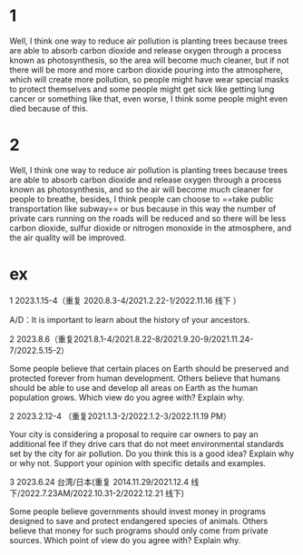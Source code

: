 # 1
Well, I think one way to reduce air pollution is planting trees because trees are able to absorb carbon dioxide and release oxygen through a process known as photosynthesis, so the area will become much cleaner, but if not there will be more and more carbon dioxide pouring into the atmosphere, which will create more pollution, so people might have wear special masks to protect themselves and some people might get sick like getting lung cancer or something like that, even worse, I think some people might even died because of this. 


# 2
Well, I think one way to reduce air pollution is planting trees because trees are able to absorb carbon dioxide and release oxygen through a process known as photosynthesis, and so the air will become much cleaner for people to breathe, besides, I think people can choose to ==take public transportation like subway== or bus because in this way the number of private cars running on the roads will be reduced and so there will be less carbon dioxide, sulfur dioxide or nitrogen monoxide in the atmosphere, and the air quality will be improved. 

# ex

1 2023.1.15-4（重复 2020.8.3-4/2021.2.22-1/2022.11.16 线下 ）

A/D：It is important to learn about the history of your ancestors.

2 2023.8.6（重复2021.8.1-4/2021.8.22-8/2021.9.20-9/2021.11.24-7/2022.5.15-2）

Some people believe that certain places on Earth should be preserved and protected forever from human development. Others believe that humans should be able to use and develop all areas on Earth as the human population grows. Which view do you agree with? Explain why.

2 2023.2.12-4 （重复2021.1.3-2/2022.1.2-3/2022.11.19 PM）

Your city is considering a proposal to require car owners to pay an additional fee if they drive cars that do not meet environmental standards set by the city for air pollution. Do you think this is a good idea? Explain why or why not. Support your opinion with specific details and examples.



3 2023.6.24 台湾/日本(重复 2014.11.29/2021.12.4 线下/2022.7.23AM/2022.10.31-2/2022.12.21 线下)

Some people believe governments should invest money in programs designed to save and protect endangered species of animals. Others believe that money for such programs should only come from private sources. Which point of view do you agree with? Explain why.